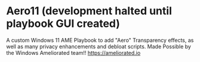 # Aero11 (development halted until playbook GUI created)
A custom Windows 11 AME Playbook to add "Aero" Transparency effects, as well as many privacy enhancements and debloat scripts.
Made Possible by the Windows Ameliorated team!!
https://ameliorated.io
